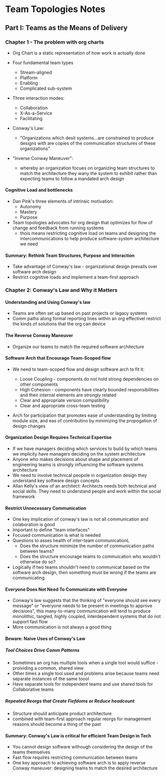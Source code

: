 # Team Topologies Notes

## Part I: Teams as the Means of Delivery 
### Chapter 1 - The problem with org charts

* Org Chart is a static representation of how work is actually done 
* Four fundamental team types 
  * Stream-aligned
  * Platform
  * Enabling
  * Complicated sub-system
* Three interaction modes: 
  * Collaboration
  * X-As-a-Service
  * Facilitating 

* Conway's Law: 
  * "Organizations which desit systems...are constrained to produce designs with are copies of the communication structures of these organizations"
* "Inverse Conway Maneuver": 
  * whereby an organization focues on organizing team structures to match the architecture they wany the system to exhibit rather than expecting teams to follow a mandated arch design

#### Cognitive Load and bottlenecks
* Dan Pink's three elements of intrinsic motivation: 
  * Autonomy 
  * Mastery
  * Purpose
* Team topologies advocates for org design that optimizes for flow of change and feedback from running systems
  * thois means restricting cognitive load on teams and designing the intercommunications to help produce software-system architecture we need

#### Summary: Rethink Team Structures, Purpose and Interaction 
* Take advantage of Conway's law - organizational design prevails over software arch design
* Restrict cognitive loads and implement a team-first approach 

### Chapter 2: Conway's Law and Why it Matters
#### Understanding and Using Conway's law
* Teams are often set up based on past projects or lagacy systems 
* Comm paths along formal reporting lines within an org effectivel restrict the kinds of solutions that the org can device

#### The Reverse Conway Maneuver
* Organize our teams to match the required software architecture
  
####  Software Arch that Encourage Team-Scoped flow
* We need to team-scoped flow and design software arch to fit it: 
    * Loose Coupling - components do not hold strong dependencies on other components 
    * High Cohesion - components have clearly bounded responsibilities and their internal elements are strongly related
    * Clear and appropriate version compatibility
    * Clear and appropriate cross-team testing

* Arch for participation that promotes ease of understanding by limiting module size, and eas of contributino by minimizing the propogation of design changes


#### Organization Design Requires Technical Expertise
* If we have managers deciding which services to build by which teams we implicity have managers deciding on the system architecture 
* Anyone who makes decisions about shape and placement of engineering teams is strongly influencing the software systems architecture 
* We need to involve technical peopole in organization design they understand key software design concepts
* Allan Kelly's view of an architect: Architects needs both technical and social skills. They need to understand people and work within the social framework

#### Restrict Unnecessary Communication 
* One key implication of conway's law is not all communication and colaboration is good
* Important to define "team interfaces"  
* Focused communication is what is needed
* Questions to asses health of inter-team communicationL 
  * Does the structure minimize the number of communication paths between teams?
  * Does the structure encourage teams to commuication who wouldn't otherwise do so?
* Logically if two teams shouldn't need to communicat based on the software arch design, then something must be wrong if the teams are communicating

#### Everyone Does Not Need To Communicate with Everyone
* Conway's law suggests that the thinking of "everyone should see every message" or "everyone needs to be present in meetings to approve decisions", this many-to-many communication will tend to produce monolithic, tangled, highly coupled, interdependent systems that do not support fast flow
* More communication is not always a good thing

#### Beware: Naive Uses of Conway's Law
##### Tool Choices Drive Comm Patterns
* Sometimes an org has multiple tools when a single tool would suffice - proividing a common, shared view
* Other times a single tool used and problems arise because teams need separate instances of the same toool 
* Have separate tools for independent teams  and use shared tools for Collaborative teams
##### Repeated Reorgs that Create Fiefdoms or Reduce headcount 
* Structure should anticipate product architecture
* combined with team-first approach regular reorgs for management reasons should become a thing of the past
  
#### Summary: Conway's Law is critical for efficient Team Design in Tech 
* You cannot design software withough considering the design of the teams themselves
* Fast flow requires restricting communication between teams
* One key approach to achieving software arch is to apply reverse Conway maneuver: designing teams to match the desired architecture